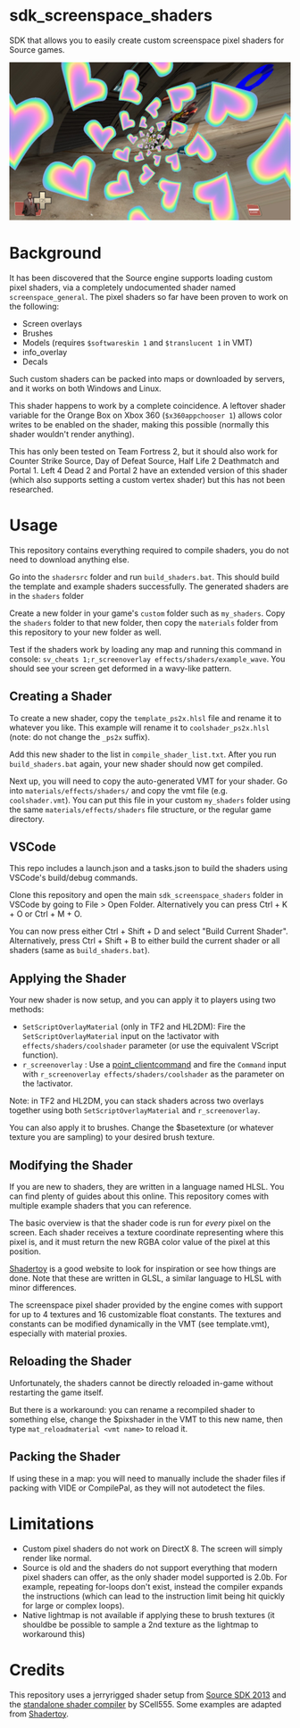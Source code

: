 # sdk_screenspace_shaders
SDK that allows you to easily create custom screenspace pixel shaders for Source games.

![screenshot](thumbnail.jpg)

# Background
It has been discovered that the Source engine supports loading custom pixel shaders, via a completely undocumented shader named `screenspace_general`.
The pixel shaders so far have been proven to work on the following:
- Screen overlays
- Brushes
- Models (requires `$softwareskin 1` and `$translucent 1` in VMT)
- info_overlay
- Decals

Such custom shaders can be packed into maps or downloaded by servers, and it works on both Windows and Linux.

This shader happens to work by a complete coincidence. A leftover shader variable for the Orange Box on Xbox 360 (`$x360appchooser 1`) allows color writes to be enabled on the shader, making this possible (normally this shader wouldn't render anything).

This has only been tested on Team Fortress 2, but it should also work for Counter Strike Source, Day of Defeat Source, Half Life 2 Deathmatch and Portal 1.
Left 4 Dead 2 and Portal 2 have an extended version of this shader (which also supports setting a custom vertex shader) but this has not been researched.

# Usage
This repository contains everything required to compile shaders, you do not need to download anything else.

Go into the `shadersrc` folder and run `build_shaders.bat`. This should build the template and example shaders successfully.
The generated shaders are in the `shaders` folder

Create a new folder in your game's `custom` folder such as `my_shaders`.
Copy the `shaders` folder to that new folder, then copy the `materials` folder from this repository to your new folder as well.

Test if the shaders work by loading any map and running this command in console: 
`sv_cheats 1;r_screenoverlay effects/shaders/example_wave`. 
You should see your screen get deformed in a wavy-like pattern.

## Creating a Shader
To create a new shader, copy the `template_ps2x.hlsl` file and rename it to whatever you like.  This example will rename it to `coolshader_ps2x.hlsl` (note: do not change the `_ps2x` suffix).

Add this new shader to the list in `compile_shader_list.txt`.
After you run `build_shaders.bat` again, your new shader should now get compiled.

Next up, you will need to copy the auto-generated VMT for your shader. Go into `materials/effects/shaders/` and copy the vmt file (e.g. `coolshader.vmt`).  You can put this file in your custom `my_shaders` folder using the same `materials/effects/shaders` file structure, or the regular game directory.

## VSCode
This repo includes a launch.json and a tasks.json to build the shaders using VSCode's build/debug commands.

Clone this repository and open the main `sdk_screenspace_shaders` folder in VSCode by going to File > Open Folder.  Alternatively you can press Ctrl + K + O or Ctrl + M + O.

You can now press either Ctrl + Shift + D and select "Build Current Shader".  Alternatively, press Ctrl + Shift + B to either build the current shader or all shaders (same as `build_shaders.bat`).

## Applying the Shader
Your new shader is now setup, and you can apply it to players using two methods:

- `SetScriptOverlayMaterial` (only in TF2 and HL2DM): Fire the `SetScriptOverlayMaterial` input on the !activator with `effects/shaders/coolshader` parameter (or use the equivalent VScript function).
- `r_screenoverlay` : Use a [point_clientcommand](https://developer.valvesoftware.com/wiki/point_clientcommand) and fire the `Command` input with `r_screenoverlay effects/shaders/coolshader` as the parameter on the !activator.

Note: in TF2 and HL2DM, you can stack shaders across two overlays together using both `SetScriptOverlayMaterial` and `r_screenoverlay`.

You can also apply it to brushes. Change the $basetexture (or whatever texture you are sampling) to your desired brush texture.

## Modifying the Shader
If you are new to shaders, they are written in a language named HLSL. You can find plenty of guides about this online. This repository comes with multiple example shaders that you can reference. 

The basic overview is that the shader code is run for *every* pixel on the screen. Each shader receives a texture coordinate representing where this pixel is, and it must return the new RGBA color value of the pixel at this position.

[Shadertoy](https://www.shadertoy.com/) is a good website to look for inspiration or see how things are done. Note that these are written in GLSL, a similar language to HLSL with minor differences.

The screenspace pixel shader provided by the engine comes with support for up to 4 textures and 16 customizable float constants. The textures and constants can be modified dynamically in the VMT (see template.vmt), especially with material proxies.

## Reloading the Shader
Unfortunately, the shaders cannot be directly reloaded in-game without restarting the game itself. 

But there is a workaround: you can rename a recompiled shader to something else, change the $pixshader in the VMT to this new name, then type `mat_reloadmaterial <vmt name>` to reload it.

## Packing the Shader
If using these in a map: you will need to manually include the shader files if packing with VIDE or CompilePal, as they will not autodetect the files.

# Limitations
* Custom pixel shaders do not work on DirectX 8. The screen will simply render like normal.
* Source is old and the shaders do not support everything that modern pixel shaders can offer, as the only shader model supported is 2.0b. For example, repeating for-loops don't exist, instead the compiler expands the instructions (which can lead to the instruction limit being hit quickly for large or complex loops).
* Native lightmap is not available if applying these to brush textures (it shouldbe be possible to sample a 2nd texture as the lightmap to workaround this)

# Credits
This repository uses a jerryrigged shader setup from [Source SDK 2013](https://github.com/ValveSoftware/source-sdk-2013) and the [standalone shader compiler](https://github.com/SCell555/ShaderCompile) by SCell555. 
Some examples are adapted from [Shadertoy](https://www.shadertoy.com/).